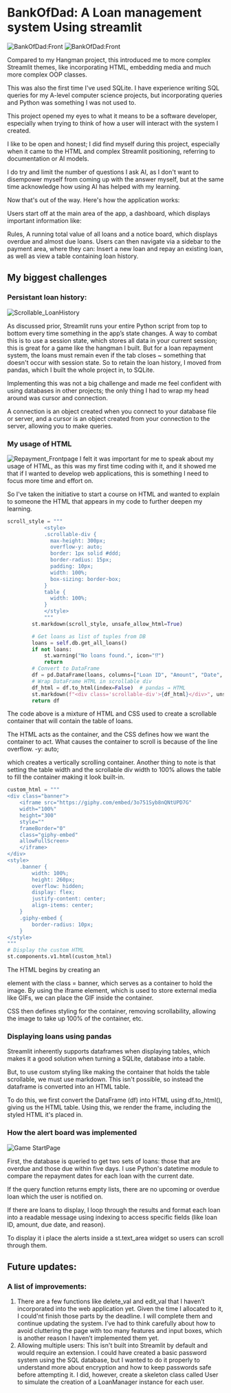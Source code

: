 # BankOfDad: A Loan management system Using streamlit

![BankOfDad:Front](https://raw.githubusercontent.com/Omi-Sachi/LoanManager-W-Streamlit/main/images/Frontpage_1.png)
![BankOfDad:Front](https://raw.githubusercontent.com/Omi-Sachi/LoanManager-W-Streamlit/main/images/Frontpage_2.png)

Compared to my Hangman project, this introduced me to more complex Streamlit themes, like incorporating HTML, embedding media and much more complex OOP classes.

This was also the first time I've used SQLite. I have experience writing SQL queries for my A-level computer science projects, but incorporating queries and Python was something I was not used to.

This project opened my eyes to what it means to be a software developer, especially when trying to think of how a user will interact with the system I created.

I like to be open and honest; I did find myself during this project, especially when it came to the HTML and complex Streamlit positioning, referring to documentation or AI models.

I do try and limit the number of questions I ask AI, as I don't want to disempower myself from coming up with the answer myself, but at the same time acknowledge how using AI has helped with my learning.

Now that's out of the way. Here's how the application works:

Users start off at the main area of the app, a dashboard, which displays important information like:

Rules, A running total value of all loans and a notice board, which displays overdue and almost due loans.
Users can then navigate via a sidebar to the payment area, where they can:
Insert a new loan and repay an existing loan, as well as view a table containing loan history.


## My biggest challenges

### Persistant loan history:
![Scrollable_LoanHistory](https://raw.githubusercontent.com/Omi-Sachi/LoanManager-W-Streamlit/main/images/Loan_DB.png)

As discussed prior, Streamlit runs your entire Python script from top to bottom every time something in the app’s state changes. A way to combat this is to use a session state, which stores all data in your current session; this is great for a game like the hangman I built. But for a loan repayment system, the loans must remain even if the tab closes ~ something that doesn't occur with session state. So to retain the loan history, I moved from pandas, which I built the whole project in, to SQLite.

Implementing this was not a big challenge and made me feel confident with using databases in other projects; the only thing I had to wrap my head around was cursor and connection.

A connection is an object created when you connect to your database file or server, and a cursor is an object created from your connection to the server, allowing you to make queries.


### My usage of HTML

![Repayment_Frontpage](https://raw.githubusercontent.com/Omi-Sachi/LoanManager-W-Streamlit/main/images/LoanZn_FP3628.png)
I felt it was important for me to speak about my usage of HTML, as this was my first time coding with it, and it showed me that if I wanted to develop  web applications, this is something I need to focus more time and effort on.

So I've taken the initiative to start a course on HTML and wanted to explain to someone the HTML that appears in my code to further deepen my learning.

```python
scroll_style = """
            <style>
            .scrollable-div {
              max-height: 300px;      
              overflow-y: auto;        
              border: 1px solid #ddd; 
              border-radius: 15px;
              padding: 10px;
              width: 100%;           
              box-sizing: border-box;  
            }
            table {
              width: 100%;             
            }
            </style>
            """
        st.markdown(scroll_style, unsafe_allow_html=True)

        # Get loans as list of tuples from DB
        loans = self.db.get_all_loans()
        if not loans:
            st.warning("No loans found.", icon="⁉️")
            return
        # Convert to DataFrame
        df = pd.DataFrame(loans, columns=["Loan ID", "Amount", "Date", "Repay Date", "Loan Reason"])
        # Wrap DataFrame HTML in scrollable div
        df_html = df.to_html(index=False)  # pandas → HTML
        st.markdown(f"<div class='scrollable-div'>{df_html}</div>", unsafe_allow_html=True)
        return df


```
The code above is a mixture of HTML and CSS used to create a scrollable container that will contain the table of loans.

The HTML acts as the container, and the CSS defines how we want the container to act. What causes the container to scroll is because of the line overflow. -y: auto; 

which creates a vertically scrolling container. Another thing to note is that setting the table width and the scrollable div width to 100% allows the table to fill the container making it look built-in.



```python
custom_html = """
<div class="banner">
    <iframe src="https://giphy.com/embed/3o751Syb8nQNtUPD7G" 
    width="100%" 
    height="300" 
    style="" 
    frameBorder="0" 
    class="giphy-embed" 
    allowFullScreen>
    </iframe>
</div>
<style>
    .banner {
        width: 100%;
        height: 260px;
        overflow: hidden;
        display: flex;
        justify-content: center;
        align-items: center;
    }
    .giphy-embed {
        border-radius: 10px;
    }
</style>
"""
# Display the custom HTML
st.components.v1.html(custom_html)
```
The HTML begins by creating an <div> element with the class = banner, which serves as a container to hold the image. By using the iframe element, which is used to store external media like GIFs, we can place the GIF inside the container. 

CSS then defines styling for the container, removing scrollability, allowing the image to take up 100% of the container, etc.

### Displaying loans using pandas

Streamlit inherently supports dataframes when displaying tables, which makes it a good solution when turning a SQLite, database into a table.

But, to use custom styling like making the container that holds the table scrollable, we must use markdown. This isn't possible, so instead the dataframe is converted into an HTML table.

To do this, we first convert the DataFrame (df) into HTML using df.to_html(), giving us the HTML table. Using this, we render the frame, including the styled HTML it's placed in.



### How the alert board was implemented

![Game StartPage](https://raw.githubusercontent.com/Omi-Sachi/LoanManager-W-Streamlit/main/images/ScrollableAlerts.png)

First, the database is queried to get two sets of loans: those that are overdue and those due within five days. I use Python's datetime module to compare the repayment dates for each loan with the current date.

If the query function returns empty lists, there are no upcoming or overdue loan which the user is notified on. 

If there are loans to display, I loop through the results and format each loan into a readable message using indexing to access specific fields (like loan ID, amount, due date, and reason).

To display it i place the  alerts inside a st.text_area widget so users can scroll through them. 


## Future updates:
### A list of improvements:

1. There are a few functions like delete_val and edit_val that I haven’t incorporated into the web application yet. Given the time I allocated to it, I could'nt finish those parts by the deadline. I will complete them and continue updating the system. I’ve had to think carefully about how to avoid cluttering the page with too many features and input boxes, which is another reason I haven’t implemented them yet.
2. Allowing multiple users: This isn't built into Streamlit by default and would require an extension. I could have created a basic password system using the SQL database, but I wanted to do it properly to understand more about encryption and how to keep passwords safe before attempting it. I did, however, create a skeleton class called User to simulate the creation of a LoanManager instance for each user.

